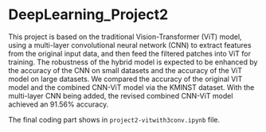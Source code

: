 # DeepLearning_Project2

This project is based on the traditional Vision-Transformer (ViT) model, using a multi-layer convolutional neural network (CNN) to extract features from the original input data, and then feed the filtered patches into ViT for training. The robustness of the hybrid model is expected to be enhanced by the accuracy of the CNN on small datasets and the accuracy of the ViT model on large datasets. We compared the accuracy of the original VIT model and the combined CNN-ViT model via the KMINST dataset. With the multi-layer CNN being added, the revised combined CNN-ViT model achieved an 91.56% accuracy. 

The final coding part shows in `project2-vitwith3conv.ipynb` file.
